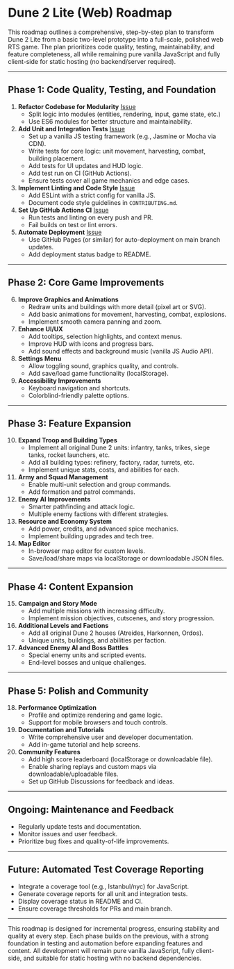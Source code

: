 # Dune 2 Lite (Web) Roadmap

This roadmap outlines a comprehensive, step-by-step plan to transform Dune 2 Lite from a basic two-level prototype into a full-scale, polished web RTS game. The plan prioritizes code quality, testing, maintainability, and feature completeness, all while remaining pure vanilla JavaScript and fully client-side for static hosting (no backend/server required).

---

## Phase 1: Code Quality, Testing, and Foundation

1. **Refactor Codebase for Modularity** [Issue](https://github.com/OfirYaron/dune2-web/issues/4)
   - Split logic into modules (entities, rendering, input, game state, etc.)
   - Use ES6 modules for better structure and maintainability.
2. **Add Unit and Integration Tests** [Issue](https://github.com/OfirYaron/dune2-web/issues/6)
   - Set up a vanilla JS testing framework (e.g., Jasmine or Mocha via CDN).
   - Write tests for core logic: unit movement, harvesting, combat, building placement.
   - Add tests for UI updates and HUD logic.
   - Add test run on CI (GitHub Actions).
   - Ensure tests cover all game mechanics and edge cases.
3. **Implement Linting and Code Style** [Issue](https://github.com/OfirYaron/dune2-web/issues/8)
   - Add ESLint with a strict config for vanilla JS.
   - Document code style guidelines in `CONTRIBUTING.md`.
4. **Set Up GitHub Actions CI** [Issue](https://github.com/OfirYaron/dune2-web/issues/10)
   - Run tests and linting on every push and PR.
   - Fail builds on test or lint errors.
5. **Automate Deployment** [Issue](https://github.com/OfirYaron/dune2-web/issues/12)
   - Use GitHub Pages (or similar) for auto-deployment on main branch updates.
   - Add deployment status badge to README.

---

## Phase 2: Core Game Improvements

6. **Improve Graphics and Animations**
   - Redraw units and buildings with more detail (pixel art or SVG).
   - Add basic animations for movement, harvesting, combat, explosions.
   - Implement smooth camera panning and zoom.
7. **Enhance UI/UX**
   - Add tooltips, selection highlights, and context menus.
   - Improve HUD with icons and progress bars.
   - Add sound effects and background music (vanilla JS Audio API).
8. **Settings Menu**
   - Allow toggling sound, graphics quality, and controls.
   - Add save/load game functionality (localStorage).
9. **Accessibility Improvements**
   - Keyboard navigation and shortcuts.
   - Colorblind-friendly palette options.

---

## Phase 3: Feature Expansion

10. **Expand Troop and Building Types**
    - Implement all original Dune 2 units: infantry, tanks, trikes, siege tanks, rocket launchers, etc.
    - Add all building types: refinery, factory, radar, turrets, etc.
    - Implement unique stats, costs, and abilities for each.
11. **Army and Squad Management**
    - Enable multi-unit selection and group commands.
    - Add formation and patrol commands.
12. **Enemy AI Improvements**
    - Smarter pathfinding and attack logic.
    - Multiple enemy factions with different strategies.
13. **Resource and Economy System**
    - Add power, credits, and advanced spice mechanics.
    - Implement building upgrades and tech tree.
14. **Map Editor**
    - In-browser map editor for custom levels.
    - Save/load/share maps via localStorage or downloadable JSON files.

---

## Phase 4: Content Expansion

15. **Campaign and Story Mode**
    - Add multiple missions with increasing difficulty.
    - Implement mission objectives, cutscenes, and story progression.
16. **Additional Levels and Factions**
    - Add all original Dune 2 houses (Atreides, Harkonnen, Ordos).
    - Unique units, buildings, and abilities per faction.
17. **Advanced Enemy AI and Boss Battles**
    - Special enemy units and scripted events.
    - End-level bosses and unique challenges.

---

## Phase 5: Polish and Community

18. **Performance Optimization**
    - Profile and optimize rendering and game logic.
    - Support for mobile browsers and touch controls.
19. **Documentation and Tutorials**
    - Write comprehensive user and developer documentation.
    - Add in-game tutorial and help screens.
20. **Community Features**
    - Add high score leaderboard (localStorage or downloadable file).
    - Enable sharing replays and custom maps via downloadable/uploadable files.
    - Set up GitHub Discussions for feedback and ideas.

---

## Ongoing: Maintenance and Feedback

- Regularly update tests and documentation.
- Monitor issues and user feedback.
- Prioritize bug fixes and quality-of-life improvements.

---

## Future: Automated Test Coverage Reporting

- Integrate a coverage tool (e.g., Istanbul/nyc) for JavaScript.
- Generate coverage reports for all unit and integration tests.
- Display coverage status in README and CI.
- Ensure coverage thresholds for PRs and main branch.

---

This roadmap is designed for incremental progress, ensuring stability and quality at every step. Each phase builds on the previous, with a strong foundation in testing and automation before expanding features and content. All development will remain pure vanilla JavaScript, fully client-side, and suitable for static hosting with no backend dependencies.
